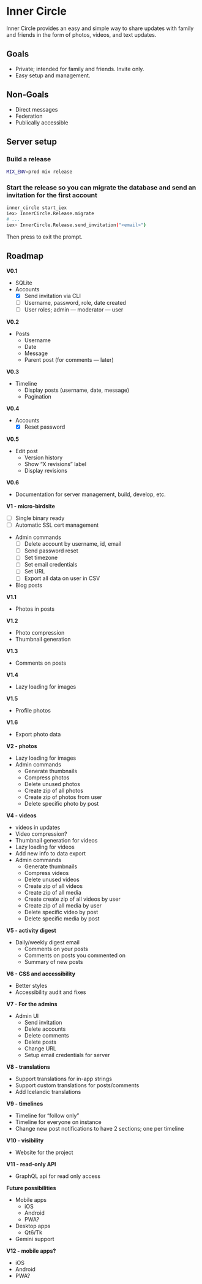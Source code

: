 # Inner Circle

Inner Circle provides an easy and simple way to share updates with family and friends in the form of photos, videos, and text updates.

## Goals

- Private; intended for family and friends. Invite only.
- Easy setup and management.

## Non-Goals

- Direct messages
- Federation
- Publically accessible

## Server setup

### Build a release

```sh
MIX_ENV=prod mix release
```

### Start the release so you can migrate the database and send an invitation for the first account

```sh
inner_circle start_iex
iex> InnerCircle.Release.migrate
# ...
iex> InnerCircle.Release.send_invitation("<email>")
```

Then press <ctrl-C> to exit the prompt.

## Roadmap

**V0.1**

- SQLite
- Accounts
  - [x] Send invitation via CLI
  - [ ] Username, password, role, date created
  - [ ] User roles; admin — moderator — user

**V0.2**

- Posts
  - Username
  - Date
  - Message
  - Parent post (for comments — later)

**V0.3**

- Timeline
  - Display posts (username, date, message)
  - Pagination

**V0.4**

- Accounts
  - [x] Reset password

**V0.5**

- Edit post
  - Version history
  - Show “X revisions” label
  - Display revisions

**V0.6**

- Documentation for server management, build, develop, etc.

**V1 - micro-birdsite**

- [ ] Single binary ready
- [ ] Automatic SSL cert management
- Admin commands
  - [ ] Delete account by username, id, email
  - [ ] Send password reset
  - [ ] Set timezone
  - [ ] Set email credentials
  - [ ] Set URL
  - [ ] Export all data on user in CSV
- Blog posts

**V1.1**

- Photos in posts

**V1.2**

- Photo compression
- Thumbnail generation

**V1.3**

- Comments on posts

**V1.4**

- Lazy loading for images

**V1.5**

- Profile photos

**V1.6**

- Export photo data

**V2 - photos**

- Lazy loading for images
- Admin commands
  - Generate thumbnails
  - Compress photos
  - Delete unused photos
  - Create zip of all photos
  - Create zip of photos from user
  - Delete specific photo by post

**V4 - videos**

- videos in updates
- Video compression?
- Thumbnail generation for videos
- Lazy loading for videos
- Add new info to data export
- Admin commands
  - Generate thumbnails
  - Compress videos
  - Delete unused videos
  - Create zip of all videos
  - Create zip of all media
  - Create create zip of all videos by user
  - Create zip of all media by user
  - Delete specific video by post
  - Delete specific media by post

**V5 - activity digest**

- Daily/weekly digest email
  - Comments on your posts
  - Comments on posts you commented on
  - Summary of new posts

**V6 - CSS and accessibility**

- Better styles
- Accessibility audit and fixes

**V7 - For the admins**

- Admin UI
  - Send invitation
  - Delete accounts
  - Delete comments
  - Delete posts
  - Change URL
  - Setup email credentials for server

**V8 - translations**

- Support translations for in-app strings
- Support custom translations for posts/comments
- Add Icelandic translations

**V9 - timelines**

- Timeline for “follow only”
- Timeline for everyone on instance
- Change new post notifications to have 2 sections; one per timeline

**V10 - visibility**

- Website for the project

**V11 - read-only API**

- GraphQL api for read only access

**Future possibilities**

- Mobile apps
  - iOS
  - Android
  - PWA?
- Desktop apps
  - Qt6/Tk
- Gemini support

**V12 - mobile apps?**

- iOS
- Android
- PWA?
